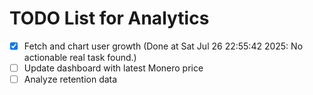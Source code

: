 # TODO List for Analytics

- [x] Fetch and chart user growth  (Done at Sat Jul 26 22:55:42 2025: No actionable real task found.)
- [ ] Update dashboard with latest Monero price
- [ ] Analyze retention data
